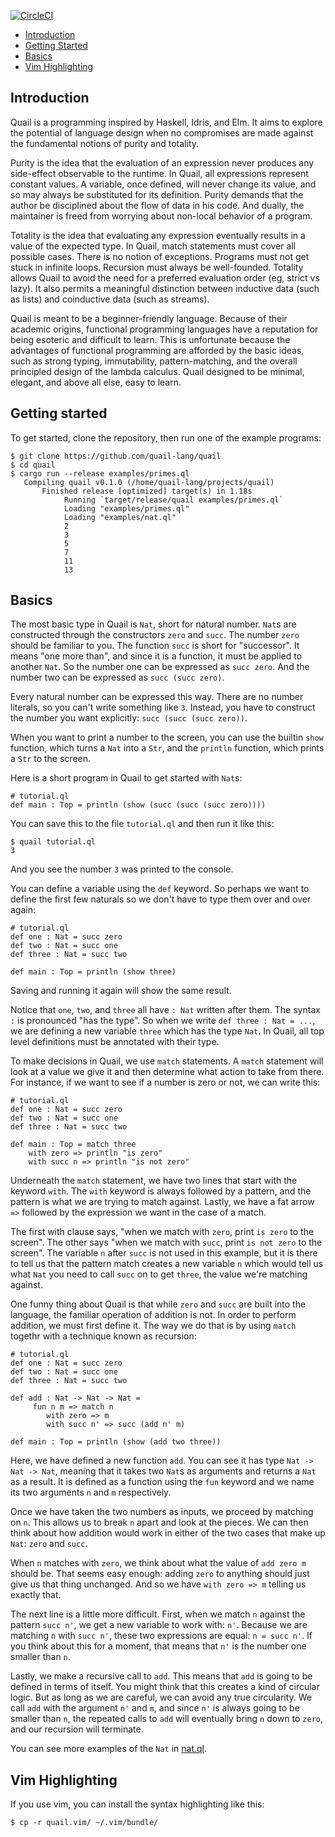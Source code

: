 [![CircleCI](https://circleci.com/gh/quail-lang/quail.svg?style=svg)](https://circleci.com/gh/quail-lang/quail)

* [Introduction](#introduction)
* [Getting Started](#getting-started)
* [Basics](#basics)
* [Vim Highlighting](#vim-highlighting)

## Introduction

Quail is a programming inspired by Haskell, Idris, and Elm. It aims to explore
the potential of language design when no compromises are made against the
fundamental notions of purity and totality.

Purity is the idea that the evaluation of an expression never produces any
side-effect observable to the runtime. In Quail, all expressions represent
constant values. A variable, once defined, will never change its value, and so
may always be substituted for its definition. Purity demands that the author be
disciplined about the flow of data in his code. And dually, the maintainer is
freed from worrying about non-local behavior of a program.

Totality is the idea that evaluating any expression eventually results in a
value of the expected type. In Quail, match statements must cover all possible
cases. There is no notion of exceptions. Programs must not get stuck in
infinite loops. Recursion must always be well-founded. Totality allows Quail to
avoid the need for a preferred evaluation order (eg, strict vs lazy). It also
permits a meaningful distinction between inductive data (such as lists) and
coinductive data (such as streams).

Quail is meant to be a beginner-friendly language. Because of their academic
origins, functional programming languages have a reputation for being esoteric
and difficult to learn. This is unfortunate because the advantages of functional
programming are afforded by the basic ideas, such as strong typing, immutability,
pattern-matching, and the overall principled design of the lambda calculus. Quail
designed to be minimal, elegant, and above all else, easy to learn.

## Getting started

To get started, clone the repository, then run one of the example programs:

    $ git clone https://github.com/quail-lang/quail
    $ cd quail
    $ cargo run --release examples/primes.ql
       Compiling quail v0.1.0 (/home/quail-lang/projects/quail)
           Finished release [optimized] target(s) in 1.18s
                Running `target/release/quail examples/primes.ql`
                Loading "examples/primes.ql"
                Loading "examples/nat.ql"
                2
                3
                5
                7
                11
                13

## Basics

The most basic type in Quail is `Nat`, short for natural number. `Nat`s are constructed through the
constructors `zero` and `succ`. The number `zero` should be familiar to you. The function `succ` is
short for "successor". It means "one more than", and since it is a function, it must be applied to
another `Nat`. So the number one can be expressed as `succ zero`. And the number two can be
expressed as `succ (succ zero)`.

Every natural number can be expressed this way. There are no number literals, so you can't write
something like `3`. Instead, you have to construct the number you want explicitly: `succ (succ (succ
zero))`.

When you want to print a number to the screen, you can use the builtin `show` function, which turns
a `Nat` into a `Str`, and the `println` function, which prints a `Str` to the screen.

Here is a short program in Quail to get started with `Nat`s:

    # tutorial.ql
    def main : Top = println (show (succ (succ (succ zero))))

You can save this to the file `tutorial.ql` and then run it like this:

    $ quail tutorial.ql
    3

And you see the number `3` was printed to the console.

You can define a variable using the `def` keyword. So perhaps we want to define the first few
naturals so we don't have to type them over and over again:

    # tutorial.ql
    def one : Nat = succ zero
    def two : Nat = succ one
    def three : Nat = succ two

    def main : Top = println (show three)

Saving and running it again will show the same result.

Notice that `one`, `two`, and `three` all have `: Nat` written after them. The syntax `:` is
pronounced "has the type". So when we write `def three : Nat = ...`, we are defining a new variable
`three` which has the type `Nat`. In Quail, all top level definitions must be annotated with their
type.

To make decisions in Quail, we use `match` statements. A `match` statement will look at a value we
give it and then determine what action to take from there. For instance, if we want to see if a
number is zero or not, we can write this:

    # tutorial.ql
    def one : Nat = succ zero
    def two : Nat = succ one
    def three : Nat = succ two

    def main : Top = match three
        with zero => println "is zero"
        with succ n => println "is not zero"

Underneath the `match` statement, we have two lines that start with the keyword `with`. The `with`
keyword is always followed by a pattern, and the pattern is what we are trying to match against.
Lastly, we have a fat arrow `=>` followed by the expression we want in the case of a match.

The first with clause says, "when we match with `zero`, print `is zero` to the screen". The other
says "when we match with `succ`, print `is not zero` to the screen". The variable `n` after `succ`
is not used in this example, but it is there to tell us that the pattern match creates a new
variable `n` which would tell us what `Nat` you need to call `succ` on to get `three`, the value
we're matching against.

One funny thing about Quail is that while `zero` and `succ` are built into the language, the
familiar operation of addition is not. In order to perform addition, we must first define it.  The
way we do that is by using `match` togethr with a technique known as recursion:

    # tutorial.ql
    def one : Nat = succ zero
    def two : Nat = succ one
    def three : Nat = succ two

    def add : Nat -> Nat -> Nat =
         fun n m => match n
            with zero => m
            with succ n' => succ (add n' m)

    def main : Top = println (show (add two three))

Here, we have defined a new function `add`. You can see it has type `Nat -> Nat -> Nat`, meaning
that it takes two `Nat`s as arguments and returns a `Nat` as a result. It is defined as a function
using the `fun` keyword and we name its two arguments `n` and `m` respectively.

Once we have taken the two numbers as inputs, we proceed by matching on `n`. This allows us to break
`n` apart and look at the pieces. We can then think about how addition would work in either of the
two cases that make up `Nat`: `zero` and `succ`.

When `n` matches with `zero`, we think about what the value of `add zero m` should be. That seems
easy enough: adding `zero` to anything should just give us that thing unchanged. And so we have
`with zero => m` telling us exactly that.

The next line is a little more difficult. First, when we match `n` against the pattern `succ n'`, we
get a new variable to work with: `n'`. Because we are matching `n` with `succ n'`, these two
expressions are equal: `n = succ n'`. If you think about this for a moment, that means that `n'` is
the number one smaller than `n`.

Lastly, we make a recursive call to `add`. This means that `add` is going to be defined in terms of
itself. You might think that this creates a kind of circular logic. But as long as we are careful,
we can avoid any true circularity. We call `add` with the argument `n'` and `m`, and since `n'` is
always going to be smaller than `n`, the repeated calls to `add` will eventually bring `n` down to
`zero`, and our recursion will terminate.

You can see more examples of the `Nat` in [nat.ql](https://github.com/quail-lang/quail/blob/master/examples/nat.ql).

## Vim Highlighting

If you use vim, you can install the syntax highlighting like this:

    $ cp -r quail.vim/ ~/.vim/bundle/
